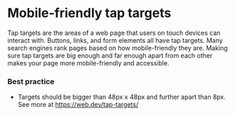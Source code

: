 # Mobile-friendly tap targets

Tap targets are the areas of a web page that users on touch devices can interact with. Buttons, links, and form elements all have tap targets.
Many search engines rank pages based on how mobile-friendly they are. Making sure tap targets are big enough and far enough apart from each other makes your page more mobile-friendly and accessible.

### Best practice

* Targets should be bigger than 48px x 48px and further apart than 8px. See more at <https://web.dev/tap-targets/>
